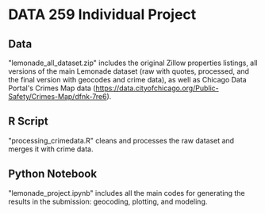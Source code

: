 # DATA 259 Individual Project
## Data
"lemonade_all_dataset.zip" includes the original Zillow properties listings, all versions of the main Lemonade dataset (raw with quotes, processed, and the final version with geocodes and crime data), as well as Chicago Data Portal's Crimes Map data (https://data.cityofchicago.org/Public-Safety/Crimes-Map/dfnk-7re6). 

## R Script
"processing_crimedata.R" cleans and processes the raw dataset and merges it with crime data.

## Python Notebook
"lemonade_project.ipynb" includes all the main codes for generating the results in the submission: geocoding, plotting, and modeling.
